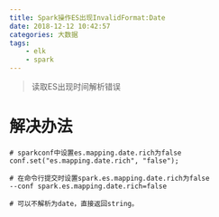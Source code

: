 ```yaml
---
title: Spark操作ES出现InvalidFormat:Date
date: 2018-12-12 10:42:57
categories: 大数据
tags:
    - elk
    - spark
---
```


> 读取ES出现时间解析错误

<!-- more -->

# 解决办法
```
# sparkconf中设置es.mapping.date.rich为false
conf.set("es.mapping.date.rich", "false");

# 在命令行提交时设置spark.es.mapping.date.rich为false
--conf spark.es.mapping.date.rich=false

# 可以不解析为date，直接返回string。

```